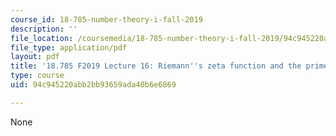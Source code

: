 ```yaml
---
course_id: 18-785-number-theory-i-fall-2019
description: ''
file_location: /coursemedia/18-785-number-theory-i-fall-2019/94c945220abb2bb93659ada40b6e6869_MIT18_785F19_lec16.pdf
file_type: application/pdf
layout: pdf
title: '18.785 F2019 Lecture 16: Riemann''s zeta function and the prime number theorem'
type: course
uid: 94c945220abb2bb93659ada40b6e6869

---
```

None